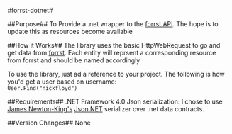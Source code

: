 #forrst-dotnet#

##Purpose##
To Provide a .net wrapper to the [forrst API](http://forrst.com/apidocs.html). The hope is to update this as resources become available  

##How it Works##
The library uses the basic HttpWebRequest to go and get data from [forrst](http://forrst.com).  Each entity will reprsent a corresponding resource from forrst and should be named accordingly

To use the library, just ad a reference to your project.  The following is how you'd get a user based on username:  
`User.Find("nickfloyd")`

##Requirements##
.NET Framework 4.0
Json serialization: I chose to use [James Newton-King's](http://twitter.com/jamesnk) [Json.NET](http://james.newtonking.com/pages/json-net.aspx) serializer over .net data contracts.  
 
##Version Changes##
None
